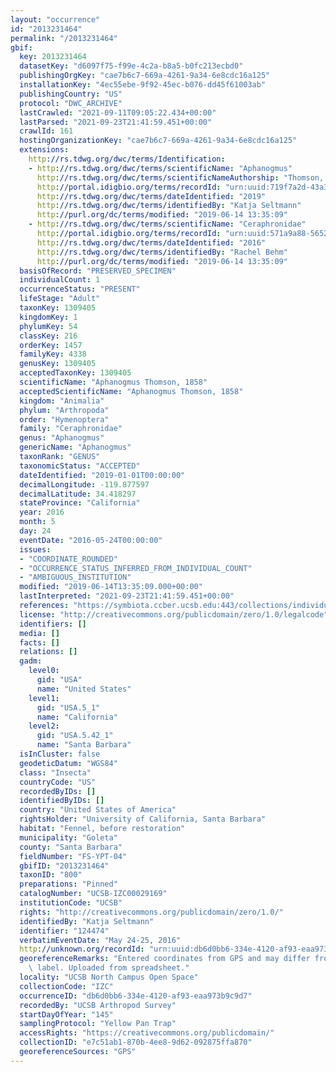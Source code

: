 ```yaml
---
layout: "occurrence"
id: "2013231464"
permalink: "/2013231464"
gbif:
  key: 2013231464
  datasetKey: "d6097f75-f99e-4c2a-b8a5-b0fc213ecbd0"
  publishingOrgKey: "cae7b6c7-669a-4261-9a34-6e8cdc16a125"
  installationKey: "4ec55ebe-9f92-45ec-b076-dd45f61003ab"
  publishingCountry: "US"
  protocol: "DWC_ARCHIVE"
  lastCrawled: "2021-09-11T09:05:22.434+00:00"
  lastParsed: "2021-09-23T21:41:59.451+00:00"
  crawlId: 161
  hostingOrganizationKey: "cae7b6c7-669a-4261-9a34-6e8cdc16a125"
  extensions:
    http://rs.tdwg.org/dwc/terms/Identification:
    - http://rs.tdwg.org/dwc/terms/scientificName: "Aphanogmus"
      http://rs.tdwg.org/dwc/terms/scientificNameAuthorship: "Thomson, 1858"
      http://portal.idigbio.org/terms/recordId: "urn:uuid:719f7a2d-43a3-49b6-98e1-ff65f40de3e6"
      http://rs.tdwg.org/dwc/terms/dateIdentified: "2019"
      http://rs.tdwg.org/dwc/terms/identifiedBy: "Katja Seltmann"
      http://purl.org/dc/terms/modified: "2019-06-14 13:35:09"
    - http://rs.tdwg.org/dwc/terms/scientificName: "Ceraphronidae"
      http://portal.idigbio.org/terms/recordId: "urn:uuid:571a9a88-5652-4669-90e0-0f4409d206d2"
      http://rs.tdwg.org/dwc/terms/dateIdentified: "2016"
      http://rs.tdwg.org/dwc/terms/identifiedBy: "Rachel Behm"
      http://purl.org/dc/terms/modified: "2019-06-14 13:35:09"
  basisOfRecord: "PRESERVED_SPECIMEN"
  individualCount: 1
  occurrenceStatus: "PRESENT"
  lifeStage: "Adult"
  taxonKey: 1309405
  kingdomKey: 1
  phylumKey: 54
  classKey: 216
  orderKey: 1457
  familyKey: 4338
  genusKey: 1309405
  acceptedTaxonKey: 1309405
  scientificName: "Aphanogmus Thomson, 1858"
  acceptedScientificName: "Aphanogmus Thomson, 1858"
  kingdom: "Animalia"
  phylum: "Arthropoda"
  order: "Hymenoptera"
  family: "Ceraphronidae"
  genus: "Aphanogmus"
  genericName: "Aphanogmus"
  taxonRank: "GENUS"
  taxonomicStatus: "ACCEPTED"
  dateIdentified: "2019-01-01T00:00:00"
  decimalLongitude: -119.877597
  decimalLatitude: 34.418297
  stateProvince: "California"
  year: 2016
  month: 5
  day: 24
  eventDate: "2016-05-24T00:00:00"
  issues:
  - "COORDINATE_ROUNDED"
  - "OCCURRENCE_STATUS_INFERRED_FROM_INDIVIDUAL_COUNT"
  - "AMBIGUOUS_INSTITUTION"
  modified: "2019-06-14T13:35:09.000+00:00"
  lastInterpreted: "2021-09-23T21:41:59.451+00:00"
  references: "https://symbiota.ccber.ucsb.edu:443/collections/individual/index.php?occid=124474"
  license: "http://creativecommons.org/publicdomain/zero/1.0/legalcode"
  identifiers: []
  media: []
  facts: []
  relations: []
  gadm:
    level0:
      gid: "USA"
      name: "United States"
    level1:
      gid: "USA.5_1"
      name: "California"
    level2:
      gid: "USA.5.42_1"
      name: "Santa Barbara"
  isInCluster: false
  geodeticDatum: "WGS84"
  class: "Insecta"
  countryCode: "US"
  recordedByIDs: []
  identifiedByIDs: []
  country: "United States of America"
  rightsHolder: "University of California, Santa Barbara"
  habitat: "Fennel, before restoration"
  municipality: "Goleta"
  county: "Santa Barbara"
  fieldNumber: "FS-YPT-04"
  gbifID: "2013231464"
  taxonID: "800"
  preparations: "Pinned"
  catalogNumber: "UCSB-IZC00029169"
  institutionCode: "UCSB"
  rights: "http://creativecommons.org/publicdomain/zero/1.0/"
  identifiedBy: "Katja Seltmann"
  identifier: "124474"
  verbatimEventDate: "May 24-25, 2016"
  http://unknown.org/recordId: "urn:uuid:db6d0bb6-334e-4120-af93-eaa973b9c9d7"
  georeferenceRemarks: "Entered coordinates from GPS and may differ from what is on\
    \ label. Uploaded from spreadsheet."
  locality: "UCSB North Campus Open Space"
  collectionCode: "IZC"
  occurrenceID: "db6d0bb6-334e-4120-af93-eaa973b9c9d7"
  recordedBy: "UCSB Arthropod Survey"
  startDayOfYear: "145"
  samplingProtocol: "Yellow Pan Trap"
  accessRights: "https://creativecommons.org/publicdomain/"
  collectionID: "e7c51ab1-870b-4ee8-9d62-092875ffa870"
  georeferenceSources: "GPS"
---
```

